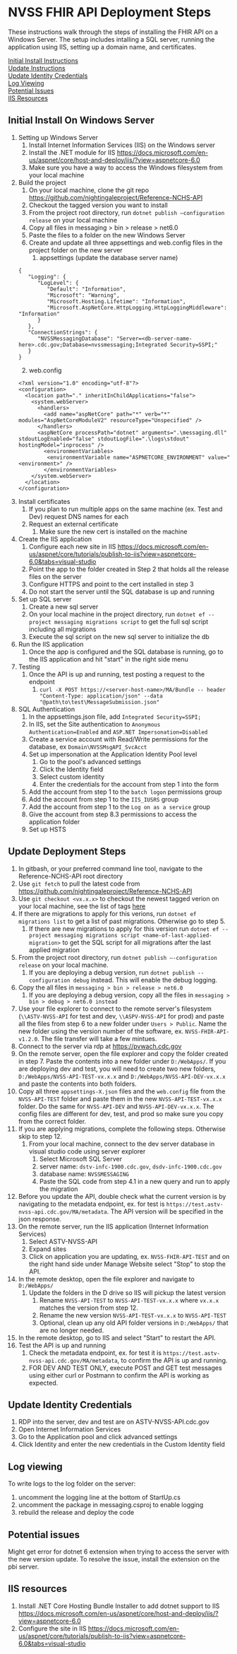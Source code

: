 # NVSS FHIR API Deployment Steps
These instructions walk through the steps of installing the FHIR API on a Windows Server. The setup includes intalling a SQL server, running the application using IIS, setting up a domain name, and certificates.

[Initial Install Instructions](#initial-install-on-windows-server)  
[Update Instructions](#update-deployment-steps)  
[Update Identity Credentials](#updating-the-identity-credentials)  
[Log Viewing](#log-viewing)  
[Potential Issues](#potential-issues)  
[IIS Resources](#iis-resources)  


## Initial Install On Windows Server 

1. Setting up Windows Server
   1. Install Internet Information Services (IIS) on the Windows server
   2. Install the .NET module for IIS https://docs.microsoft.com/en-us/aspnet/core/host-and-deploy/iis/?view=aspnetcore-6.0 
   3. Make sure you have a way to access the Windows filesystem from your local machine
2. Build the project
   1. On your local machine, clone the git repo https://github.com/nightingaleproject/Reference-NCHS-API
   2. Checkout the tagged version you want to install
   3. From the project root directory, run `dotnet publish —configuration release` on your local machine
   4. Copy all files in messaging > bin > release > net6.0
   5. Paste the files to a folder on the new Windows Server
   6. Create and update all three appsettings and web.config files in the project folder on the new server
      1. appsettings (update the database server name)
   ```
   {
      "Logging": {
         "LogLevel": {
            "Default": "Information",
            "Microsoft": "Warning",
            "Microsoft.Hosting.Lifetime": "Information",
            "Microsoft.AspNetCore.HttpLogging.HttpLoggingMiddleware": "Information"
         }
      },
      "ConnectionStrings": {
         "NVSSMessagingDatabase": "Server=<db-server-name-here>.cdc.gov;Database=nvssmessaging;Integrated Security=SSPI;"
      }
   }
   ``` 
      2. web.config
   ```
   <?xml version="1.0" encoding="utf-8"?>
   <configuration>
     <location path="." inheritInChildApplications="false">
       <system.webServer>
         <handlers>
           <add name="aspNetCore" path="*" verb="*" modules="AspNetCoreModuleV2" resourceType="Unspecified" />
         </handlers>
         <aspNetCore processPath="dotnet" arguments=".\messaging.dll" stdoutLogEnabled="false" stdoutLogFile=".\logs\stdout" hostingModel="inprocess" />
           <environmentVariables>
            <environmentVariable name="ASPNETCORE_ENVIRONMENT" value="<environment>" />
           </environmentVariables>
       </system.webServer>
     </location>
   </configuration>      
   ```
3. Install certificates
   1. If you plan to run multiple apps on the same machine (ex. Test and Dev) request DNS names for each
   2. Request an external certificate
      1. Make sure the new cert is installed on the machine
4. Create the IIS application
   1. Configure each new site in IIS https://docs.microsoft.com/en-us/aspnet/core/tutorials/publish-to-iis?view=aspnetcore-6.0&tabs=visual-studio 
   2. Point the app to the folder created in Step 2 that holds all the release files on the server 
   3. Configure HTTPS and point to the cert installed in step 3
   4. Do not start the server until the SQL database is up and running
5. Set up SQL server
   1. Create a new sql server
   2. On your local machine in the project directory, run  `dotnet ef --project messaging migrations script` to get the full sql script including all migrations
   3. Execute the sql script on the new sql server to initialize the db 
6. Run the IIS application
   1. Once the app is configured and the SQL database is running, go to the IIS application and hit "start" in the right side menu
7. Testing
   1. Once the API is up and running, test posting a request to the endpoint
      1. `curl -X POST https://<server-host-name>/MA/Bundle -- header "Content-Type: application/json" --data "@path\to\test\MessageSubmission.json"` 
8. SQL Authentication
   1. In the appsettings.json file, add `Integrated Security=SSPI;`
   2. In IIS, set the Site authentication to `Anonymous Authentication=Enabled` and `ASP.NET Impersonation=Disabled`
   3. Create a service account with Read/Write permissions for the database, ex `Domain\NVSSMsgAPI_SvcAcct`
   4. Set up impersonation at the Application Identity Pool level 
      1. Go to the pool's advanced settings
      2. Click the Identity field
      3. Select custom identity
      4. Enter the credentials for the account from step 1 into the form
   5. Add the account from step 1 to the `batch logon` permissions group
   6. Add the account from step 1 to the `IIS_IUSRS` group
   7. Add the account from step 1 to the `Log on as a service` group
   8. Give the account from step 8.3 permissions to access the application folder
   9. Set up HSTS 

## Update Deployment Steps

1. In gitbash, or your preferred command line tool, navigate to the Reference-NCHS-API root directory
2. Use `git fetch` to pull the latest code from https://github.com/nightingaleproject/Reference-NCHS-API 
3. Use `git checkout <vx.x.x>` to checkout the newest tagged verion on your local machine, see the list of tags [here](https://github.com/nightingaleproject/Reference-NCHS-API/tags)
4. If there are migrations to apply for this verions, run `dotnet ef migrations list` to get a list of past migrations. Otherwise go to step 5.
   1. If there are new migrations to apply for this version run `dotnet ef --project messaging migrations script <name-of-last-applied-migration>` to get the SQL script for all migrations after the last applied migration
5. From the project root directory, run `dotnet publish —-configuration release` on your local machine.
   1. If you are deploying a debug version, run `dotnet publish --configuration debug` instead. This will enable the debug logging.
6. Copy the all files in `messaging > bin > release > net6.0`
   1. If you are deploying a debug version, copy all the files in `messaging > bin > debug > net6.0 instead`
7. Use your file explorer to connect to the remote server's filesystem (`\\ASTV-NVSS-API` for test and dev, `\\ASPV-NVSS-API` for prod) and paste all the files from step 6 to a new folder under `Users > Public`. Name the new folder using the version number of the software, ex. `NVSS-FHIR-API-v1.2.0`. The file transfer will take a few mintues.
8. Connect to the server via rdp at https://pvwach.cdc.gov
9. On the remote server, open the file explorer and copy the folder created in step 7. Paste the contents into a new folder under `D:/WebApps/`. If you are deploying dev and test, you will need to create two new folders, `D:/WebApps/NVSS-API-TEST-vx.x.x` and `D:/WebApps/NVSS-API-DEV-vx.x.x` and paste the contents into both folders.
10. Copy all three `appsettings-X.json` files and the `web.config` file from the `NVSS-API-TEST` folder and paste them in the new `NVSS-API-TEST-vx.x.x` folder. Do the same for `NVSS-API-DEV` and `NVSS-API-DEV-vx.x.x`. The config files are different for dev, test, and prod so make sure you copy from the correct folder.
11. If you are applying migrations, complete the following steps. Otherwise skip to step 12.
    1. From your local machine, connect to the dev server database in visual studio code using server explorer
       1. Select Microsoft SQL Server
       2. server name: `dstv-infc-1900.cdc.gov`, `dsdv-infc-1900.cdc.gov`
       3. database name: `NVSSMESSAGING`
       4. Paste the SQL code from step 4.1 in a new query and run to apply the migration
12. Before you update the API, double check what the current version is by navigating to the metadata endpoint, ex. for test is `https://test.astv-nvss-api.cdc.gov/MA/metadata`. The API version will be specified in the json response.
13. On the remote server, run the IIS application (Internet Information Services)
    1.  Select ASTV-NVSS-API
    2.  Expand sites
    3.  Click on application you are updating, ex. `NVSS-FHIR-API-TEST` and on the right hand side under Manage Website select "Stop" to stop the API.
14. In the remote desktop, open the file explorer and navigate to `D:/WebApps/`
    1.  Update the folders in the D drive so IIS will pickup the latest version
        1.  Rename `NVSS-API-TEST` to `NVSS-API-TEST-vx.x.x` where `vx.x.x` matches the version from step 12.
        2.  Rename the new version `NVSS-API-TEST-vx.x.x` to `NVSS-API-TEST`
        3.  Optional, clean up any old API folder versions in `D:/WebApps/` that are no longer needed.
15. In the remote desktop, go to IIS and select "Start" to restart the API.
16. Test the API is up and running
    1.  Check the metadata endpoint, ex. for test it is `https://test.astv-nvss-api.cdc.gov/MA/metadata`, to confirm the API is up and running.
    2. FOR DEV AND TEST ONLY, execute POST and GET test messages using either curl or Postmann to confirm the API is working as expected.

## Update Identity Credentials
1. RDP into the server, dev and test are on ASTV-NVSS-API.cdc.gov
2. Open Internet Information Services
3. Go to the Application pool and click advanced settings
4. Click Identity and enter the new credentials in the Custom Identity field

## Log viewing
To write logs to the log folder on the server:
1. uncomment the logging line at the bottom of StartUp.cs
2. uncomment the package in messaging.csproj to enable logging
3. rebuild the release and deploy the code

## Potential issues
Might get error for dotnet 6 extension when trying to access the server with the new version update. To resolve the issue, install the extension on the pbi server.


## IIS resources
1. Install .NET Core Hosting Bundle Installer to add dotnet support to IIS https://docs.microsoft.com/en-us/aspnet/core/host-and-deploy/iis/?view=aspnetcore-6.0 
2. Configure the site in IIS https://docs.microsoft.com/en-us/aspnet/core/tutorials/publish-to-iis?view=aspnetcore-6.0&tabs=visual-studio 
